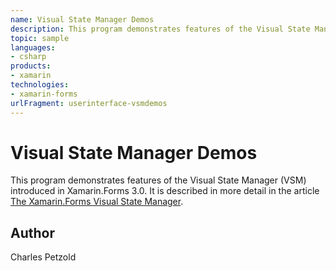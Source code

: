 ```yaml
---
name: Visual State Manager Demos
description: This program demonstrates features of the Visual State Manager (VSM) introduced in Xamarin.Forms 3.0. It is described in more detail in the article The Xamarin.Forms Visual State Manager.
topic: sample
languages:
- csharp
products:
- xamarin
technologies:
- xamarin-forms
urlFragment: userinterface-vsmdemos
---
```

Visual State Manager Demos
======

This program demonstrates features of the Visual State Manager (VSM) introduced in Xamarin.Forms 3.0. It is described in more detail in the article [The Xamarin.Forms Visual State Manager](https://docs.microsoft.com/xamarin/xamarin-forms/user-interface/visual-state-manager).

Author
------

Charles Petzold
